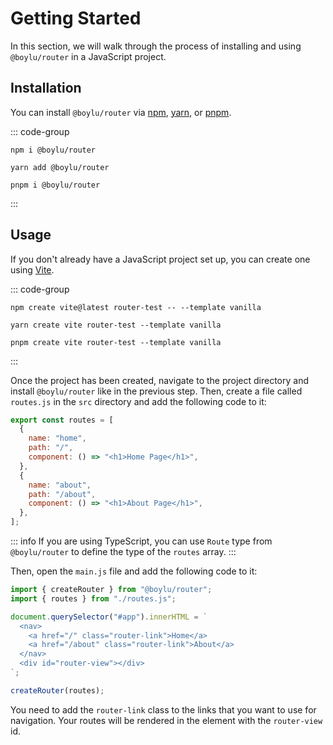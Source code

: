 # Getting Started

In this section, we will walk through the process of installing and using `@boylu/router` in a JavaScript project.

## Installation

You can install `@boylu/router` via [npm](https://www.npmjs.com/), [yarn](https://yarnpkg.com/), or [pnpm](https://pnpm.io/).

::: code-group

```shell [npm]
npm i @boylu/router
```

```shell [yarn]
yarn add @boylu/router
```

```shell [pnpm]
pnpm i @boylu/router
```

:::

## Usage

If you don't already have a JavaScript project set up, you can create one using [Vite](https://vitejs.dev/).

::: code-group

```shell [npm]
npm create vite@latest router-test -- --template vanilla
```

```shell [yarn]
yarn create vite router-test --template vanilla
```

```shell [pnpm]
pnpm create vite router-test --template vanilla
```

:::

Once the project has been created, navigate to the project directory and install `@boylu/router` like in the previous step. Then, create a file called `routes.js` in the `src` directory and add the following code to it:

```js
export const routes = [
  {
    name: "home",
    path: "/",
    component: () => "<h1>Home Page</h1>",
  },
  {
    name: "about",
    path: "/about",
    component: () => "<h1>About Page</h1>",
  },
];
```

::: info
If you are using TypeScript, you can use `Route` type from `@boylu/router` to define the type of the `routes` array.
:::

Then, open the `main.js` file and add the following code to it:

```js
import { createRouter } from "@boylu/router";
import { routes } from "./routes.js";

document.querySelector("#app").innerHTML = `
  <nav>
    <a href="/" class="router-link">Home</a>
    <a href="/about" class="router-link">About</a>
  </nav>
  <div id="router-view"></div>
`;

createRouter(routes);
```

You need to add the `router-link` class to the links that you want to use for navigation. Your routes will be rendered in the element with the `router-view` id.
